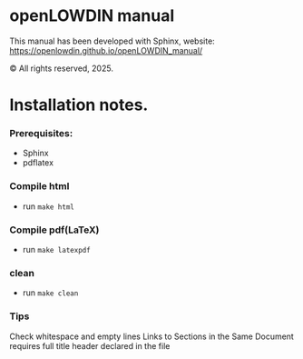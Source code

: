 # openLOWDIN manual #

This manual has been developed with Sphinx, website: https://openlowdin.github.io/openLOWDIN_manual/

© All rights reserved, 2025.

Installation notes.
=============

### Prerequisites: ###

* Sphinx 
* pdflatex

### Compile html ###

* run `make html`

### Compile pdf(LaTeX) ###

* run `make latexpdf`

### clean ###

* run `make clean`


### Tips ###
Check whitespace and empty lines 
Links to Sections in the Same Document requires full title header declared in the file


